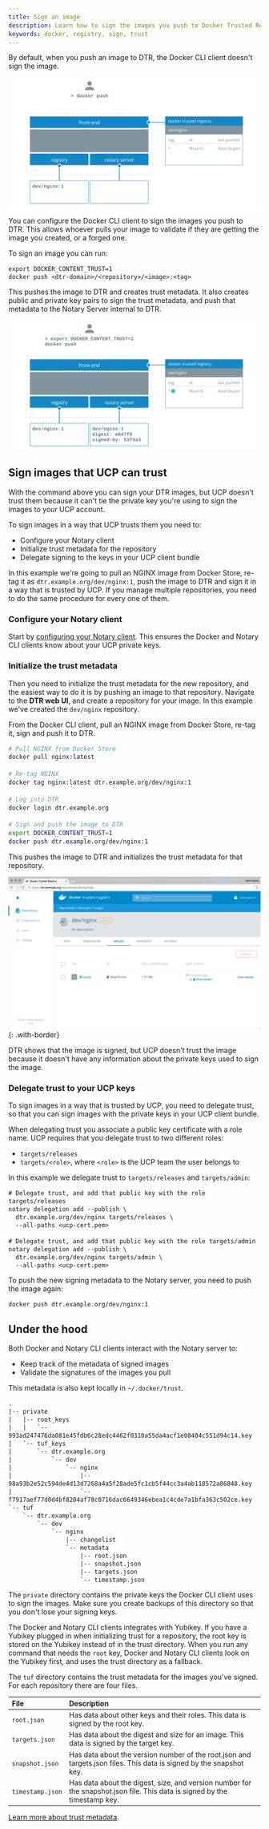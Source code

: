 ```yaml
---
title: Sign an image
description: Learn how to sign the images you push to Docker Trusted Registry.
keywords: docker, registry, sign, trust
---
```


By default, when you push an image to DTR, the Docker CLI client doesn't
sign the image.

![image without signature](../../../images/sign-an-image-1.svg)

You can configure the Docker CLI client to sign the images you push to DTR.
This allows whoever pulls your image to validate if they are getting the image
you created, or a forged one.

To sign an image you can run:

```none
export DOCKER_CONTENT_TRUST=1
docker push <dtr-domain>/<repository>/<image>:<tag>
```

This pushes the image to DTR and creates trust metadata. It also creates
public and private key pairs to sign the trust metadata, and push that metadata
to the Notary Server internal to DTR.

![image with signature](../../../images/sign-an-image-2.svg)


## Sign images that UCP can trust

With the command above you can sign your DTR images, but UCP doesn't
trust them because it can't tie the private key you're using to sign the images
to your UCP account.

To sign images in a way that UCP trusts them you need to:

* Configure your Notary client
* Initialize trust metadata for the repository
* Delegate signing to the keys in your UCP client bundle

In this example we're going to pull an NGINX image from Docker Store,
re-tag it as `dtr.example.org/dev/nginx:1`, push the image to DTR and sign it
in a way that is trusted by UCP. If you manage multiple repositories, you
need to do the same procedure for every one of them.

### Configure your Notary client

Start by [configuring your Notary client](../../access-dtr/configure-your-notary-client.md).
This ensures the Docker and Notary CLI clients know about your UCP private keys.

### Initialize the trust metadata

Then you need to initialize the trust metadata for the new repository, and
the easiest way to do it is by pushing an image to that repository. Navigate to
the **DTR web UI**, and create a repository for your image.
In this example we've created the `dev/nginx` repository.

From the Docker CLI client, pull an NGINX image from Docker Store,
re-tag it, sign and push it to DTR.

```bash
# Pull NGINX from Docker Store
docker pull nginx:latest

# Re-tag NGINX
docker tag nginx:latest dtr.example.org/dev/nginx:1

# Log into DTR
docker login dtr.example.org

# Sign and push the image to DTR
export DOCKER_CONTENT_TRUST=1
docker push dtr.example.org/dev/nginx:1
```

This pushes the image to DTR and initializes the trust metadata for that
repository.

![DTR](../../../images/sign-an-image-3.png){: .with-border}

DTR shows that the image is signed, but UCP doesn't trust the image
because it doesn't have any information about the private keys used to sign
the image.

### Delegate trust to your UCP keys

To sign images in a way that is trusted by UCP, you need to delegate trust, so
that you can sign images with the private keys in your UCP client bundle.

When delegating trust you associate a public key certificate with a role name.
UCP requires that you delegate trust to two different roles:

* `targets/releases`
* `targets/<role>`, where `<role>` is the UCP team the user belongs to

In this example we delegate trust to `targets/releases` and `targets/admin`:

```none
# Delegate trust, and add that public key with the role targets/releases
notary delegation add --publish \
  dtr.example.org/dev/nginx targets/releases \
  --all-paths <ucp-cert.pem>

# Delegate trust, and add that public key with the role targets/admin
notary delegation add --publish \
  dtr.example.org/dev/nginx targets/admin \
  --all-paths <ucp-cert.pem>
```

To push the new signing metadata to the Notary server, you need to push
the image again:

```none
docker push dtr.example.org/dev/nginx:1
```

## Under the hood

Both Docker and Notary CLI clients interact with the Notary server to:

* Keep track of the metadata of signed images
* Validate the signatures of the images you pull

This metadata is also kept locally in `~/.docker/trust`.

```none
.
|-- private
|   |-- root_keys
|   |   `-- 993ad247476da081e45fdb6c28edc4462f0310a55da4acf1e08404c551d94c14.key
|   `-- tuf_keys
|       `-- dtr.example.org
|           `-- dev
|               `-- nginx
|                   |-- 98a93b2e52c594de4d13d7268a4a5f28ade5fc1cb5f44cc3a4ab118572a86848.key
|                   `-- f7917aef77d0d4bf8204af78c0716dac6649346ebea1c4cde7a1bfa363c502ce.key
`-- tuf
    `-- dtr.example.org
        `-- dev
            `-- nginx
                |-- changelist
                `-- metadata
                    |-- root.json
                    |-- snapshot.json
                    |-- targets.json
                    `-- timestamp.json
```

The `private` directory contains the private keys the Docker CLI client uses
to sign the images. Make sure you create backups of this directory so that
you don't lose your signing keys.

The Docker and Notary CLI clients integrates with Yubikey. If you have a Yubikey
plugged in when initializing trust for a repository, the root key is stored on
the Yubikey instead of in the trust directory.
When you run any command that needs the `root` key, Docker and Notary CLI
clients look on the Yubikey first, and uses the trust directory as a fallback.

The `tuf` directory contains the trust metadata for the images you've
signed. For each repository there are four files.

| File             | Description                                                                                                               |
|:-----------------|:--------------------------------------------------------------------------------------------------------------------------|
| `root.json`      | Has data about other keys and their roles. This data is signed by the root key.                                           |
| `targets.json`   | Has data about the digest and size for an image. This data is signed by the target key.                                   |
| `snapshot.json`  | Has data about the version number of the root.json and targets.json files. This data is signed by the snapshot key.       |
| `timestamp.json` | Has data about the digest, size, and version number for the snapshot.json file. This data is signed by the timestamp key. |

[Learn more about trust metadata](/notary/service_architecture.md).
